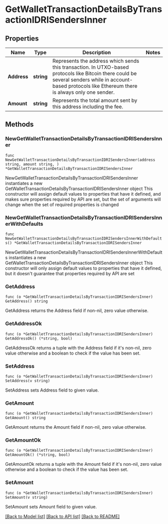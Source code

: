 # GetWalletTransactionDetailsByTransactionIDRISendersInner

## Properties

Name | Type | Description | Notes
------------ | ------------- | ------------- | -------------
**Address** | **string** | Represents the address which sends this transaction. In UTXO-based protocols like Bitcoin there could be several senders while in account-based protocols like Ethereum there is always only one sender. | 
**Amount** | **string** | Represents the total amount sent by this address including the fee. | 

## Methods

### NewGetWalletTransactionDetailsByTransactionIDRISendersInner

`func NewGetWalletTransactionDetailsByTransactionIDRISendersInner(address string, amount string, ) *GetWalletTransactionDetailsByTransactionIDRISendersInner`

NewGetWalletTransactionDetailsByTransactionIDRISendersInner instantiates a new GetWalletTransactionDetailsByTransactionIDRISendersInner object
This constructor will assign default values to properties that have it defined,
and makes sure properties required by API are set, but the set of arguments
will change when the set of required properties is changed

### NewGetWalletTransactionDetailsByTransactionIDRISendersInnerWithDefaults

`func NewGetWalletTransactionDetailsByTransactionIDRISendersInnerWithDefaults() *GetWalletTransactionDetailsByTransactionIDRISendersInner`

NewGetWalletTransactionDetailsByTransactionIDRISendersInnerWithDefaults instantiates a new GetWalletTransactionDetailsByTransactionIDRISendersInner object
This constructor will only assign default values to properties that have it defined,
but it doesn't guarantee that properties required by API are set

### GetAddress

`func (o *GetWalletTransactionDetailsByTransactionIDRISendersInner) GetAddress() string`

GetAddress returns the Address field if non-nil, zero value otherwise.

### GetAddressOk

`func (o *GetWalletTransactionDetailsByTransactionIDRISendersInner) GetAddressOk() (*string, bool)`

GetAddressOk returns a tuple with the Address field if it's non-nil, zero value otherwise
and a boolean to check if the value has been set.

### SetAddress

`func (o *GetWalletTransactionDetailsByTransactionIDRISendersInner) SetAddress(v string)`

SetAddress sets Address field to given value.


### GetAmount

`func (o *GetWalletTransactionDetailsByTransactionIDRISendersInner) GetAmount() string`

GetAmount returns the Amount field if non-nil, zero value otherwise.

### GetAmountOk

`func (o *GetWalletTransactionDetailsByTransactionIDRISendersInner) GetAmountOk() (*string, bool)`

GetAmountOk returns a tuple with the Amount field if it's non-nil, zero value otherwise
and a boolean to check if the value has been set.

### SetAmount

`func (o *GetWalletTransactionDetailsByTransactionIDRISendersInner) SetAmount(v string)`

SetAmount sets Amount field to given value.



[[Back to Model list]](../README.md#documentation-for-models) [[Back to API list]](../README.md#documentation-for-api-endpoints) [[Back to README]](../README.md)


